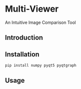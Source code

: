 # Multi-Viewer
An Intuitive Image Comparison Tool

## Introduction

## Installation
```
pip install numpy pyqt5 pyqtgraph
```

## Usage
